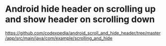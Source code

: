# Android hide header on scrolling up and show header on scrolling down

https://github.com/codexpedia/android_scroll_and_hide_header/tree/master/app/src/main/java/com/example/scrolling_and_hide
